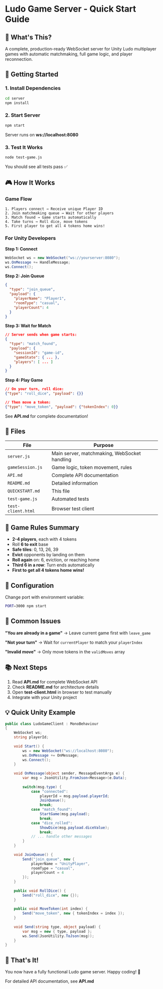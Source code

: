# Ludo Game Server - Quick Start Guide

## 🎯 What's This?

A complete, production-ready WebSocket server for Unity Ludo multiplayer games with automatic matchmaking, full game logic, and player reconnection.

## 🚀 Getting Started

### 1. Install Dependencies
```bash
cd server
npm install
```

### 2. Start Server
```bash
npm start
```

Server runs on **ws://localhost:8080**

### 3. Test It Works
```bash
node test-game.js
```

You should see all tests pass ✅

## 🎮 How It Works

### Game Flow
```
1. Players connect → Receive unique Player ID
2. Join matchmaking queue → Wait for other players
3. Match found → Game starts automatically
4. Take turns → Roll dice, move tokens
5. First player to get all 4 tokens home wins!
```

### For Unity Developers

**Step 1: Connect**
```csharp
WebSocket ws = new WebSocket("ws://yourserver:8080");
ws.OnMessage += HandleMessage;
ws.Connect();
```

**Step 2: Join Queue**
```json
{
  "type": "join_queue",
  "payload": {
    "playerName": "Player1",
    "roomType": "casual",
    "playerCount": 4
  }
}
```

**Step 3: Wait for Match**
```json
// Server sends when game starts:
{
  "type": "match_found",
  "payload": {
    "sessionId": "game-id",
    "gameState": { ... },
    "players": [ ... ]
  }
}
```

**Step 4: Play Game**
```json
// On your turn, roll dice:
{"type": "roll_dice", "payload": {}}

// Then move a token:
{"type": "move_token", "payload": {"tokenIndex": 0}}
```

See **API.md** for complete documentation!

## 📁 Files

| File | Purpose |
|------|---------|
| `server.js` | Main server, matchmaking, WebSocket handling |
| `gameSession.js` | Game logic, token movement, rules |
| `API.md` | Complete API documentation |
| `README.md` | Detailed information |
| `QUICKSTART.md` | This file |
| `test-game.js` | Automated tests |
| `test-client.html` | Browser test client |

## 🎲 Game Rules Summary

- **2-4 players**, each with 4 tokens
- Roll **6 to exit** base
- **Safe tiles**: 0, 13, 26, 39
- **Evict** opponents by landing on them
- **Roll again** on: 6, eviction, or reaching home
- **Third 6 in a row**: Turn ends automatically
- **First to get all 4 tokens home wins!**

## 🔧 Configuration

Change port with environment variable:
```bash
PORT=3000 npm start
```

## 🐛 Common Issues

**"You are already in a game"**
→ Leave current game first with `leave_game`

**"Not your turn"**
→ Wait for `currentPlayer` to match your `playerIndex`

**"Invalid move"**
→ Only move tokens in the `validMoves` array

## 📚 Next Steps

1. Read **API.md** for complete WebSocket API
2. Check **README.md** for architecture details
3. Open **test-client.html** in browser to test manually
4. Integrate with your Unity project

## 💡 Quick Unity Example

```csharp
public class LudoGameClient : MonoBehaviour
{
    WebSocket ws;
    string playerId;
    
    void Start() {
        ws = new WebSocket("ws://localhost:8080");
        ws.OnMessage += OnMessage;
        ws.Connect();
    }
    
    void OnMessage(object sender, MessageEventArgs e) {
        var msg = JsonUtility.FromJson<Message>(e.Data);
        
        switch(msg.type) {
            case "connected":
                playerId = msg.payload.playerId;
                JoinQueue();
                break;
            case "match_found":
                StartGame(msg.payload);
                break;
            case "dice_rolled":
                ShowDice(msg.payload.diceValue);
                break;
            // ... handle other messages
        }
    }
    
    void JoinQueue() {
        Send("join_queue", new {
            playerName = "UnityPlayer",
            roomType = "casual",
            playerCount = 4
        });
    }
    
    public void RollDice() {
        Send("roll_dice", new {});
    }
    
    public void MoveToken(int index) {
        Send("move_token", new { tokenIndex = index });
    }
    
    void Send(string type, object payload) {
        var msg = new { type, payload };
        ws.Send(JsonUtility.ToJson(msg));
    }
}
```

## 🎉 That's It!

You now have a fully functional Ludo game server. Happy coding! 🚀

For detailed API documentation, see **API.md**
